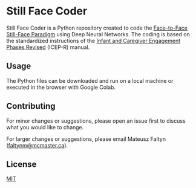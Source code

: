 # Still Face Coder

Still Face Coder is a Python repository created to code the [Face-to-Face Still-Face Paradigm](https://blogs.scientificamerican.com/thoughtful-animal/ed-tronick-and-the-8220-still-face-experiment-8221/) using Deep Neural Networks. The coding is based on the standardized instructions of the [Infant and Caregiver Engagement Phases Revised](https://www.researchgate.net/publication/325689546_S1_File/data/5b1e646c45851587f2a01303/pone0194763s001.pdf) (ICEP-R) manual. 

## Usage

The Python files can be downloaded and run on a local machine or executed in the browser with Google Colab. 

## Contributing

For minor changes or suggestions, please open an issue first to discuss what you would like to change. 

For larger changes or suggestions, please email Mateusz Faltyn (faltynm@mcmaster.ca). 

## License

[MIT](https://choosealicense.com/licenses/mit/)
